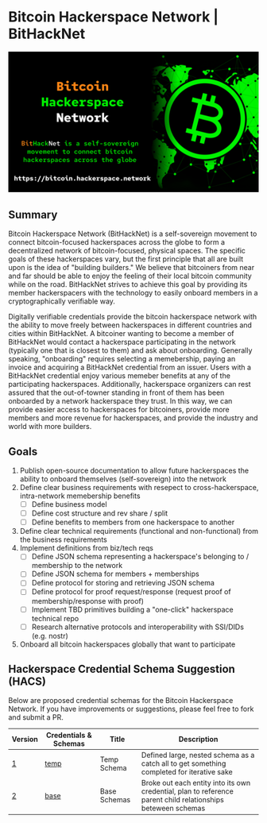 # Bitcoin Hackerspace Network | BitHackNet
![BitcoinHackerspaceNetwork](./img/BitcoinHackerspaceNetwork.png)

## Summary
Bitcoin Hackerspace Network (BitHackNet) is a self-sovereign movement to connect bitcoin-focused hackerspaces across the globe to form a decentralized network 
of bitcoin-focused, physical spaces. The specific goals of these hackerspaces vary, but the first principle that all are built upon is the idea of "building builders."
We believe that bitcoiners from near and far should be able to enjoy the feeling of their local bitcoin community while on the road. BitHackNet strives to achieve this goal by providing its member hackerspacers with the technology to easily onboard members in a cryptographically verifiable way.

Digitally verifiable credentials provide the bitcoin hackerspace network with the ability to move freely between hackerspaces in different countries and cities within BitHackNet. A bitcoiner wanting to become a member of BitHackNet would contact a hackerspace participating in the network (typically one that is closest to them) and ask about onboarding. Generally speaking, "onboarding" requires selecting a memebership, paying an invoice and acquiring a BitHackNet credential from an issuer. Users with a BitHackNet credential enjoy various memeber benefits at any of the participating hackerspaces. Additionally, hackerspace organizers can rest assured that the out-of-towner standing in front of them has been onboarded by a network hackerspace they trust. In this way, we can provide easier access to hackerspaces for bitcoiners, provide more members and more revenue for hackerspaces, and provide the industry and world with more builders.

## Goals
1. Publish open-source documentation to allow future hackerspaces the ability to onboard themselves (self-sovereign) into the network
2. Define clear business requirements with resepect to cross-hackerspace, intra-network memebership benefits
    - [ ] Define business model
    - [ ] Define cost structure and rev share / split
    - [ ] Define benefits to members from one hackerspace to another
3. Define clear technical requirements (functional and non-functional) from the business requirements
4. Implement definitions from biz/tech reqs
    - [ ] Define JSON schema representing a hackerspace's belonging to / membership to the network
    - [ ] Define JSON schema for members + memberships
    - [ ] Define protocol for storing and retrieving JSON schema
    - [ ] Define protocol for proof request/response (request proof of membership/response with proof)
    - [ ] Implement TBD primitives building a "one-click" hackerspace technical repo
    - [ ] Research alternative protocols and interoperability with SSI/DIDs (e.g. nostr)
5. Onboard all bitcoin hackerspaces globally that want to participate

## Hackerspace Credential Schema Suggestion (HACS)
Below are proposed credential schemas for the Bitcoin Hackerspace Network. If you have improvements or suggestions, please feel free to fork and submit a PR.

|    Version    |     Credentials & Schemas      |     Title     |                      Description                                                                              |
|---------------|--------------------------------|---------------|---------------------------------------------------------------------------------------------------------------|
| [1](./1.0.0/) |  [temp](./1.0.0/schema.json)   |  Temp Schema  |  Defined large, nested schema as a catch all to get something completed for iterative sake                    |
| [2](./2.0.0/) |  [base](./2.0.0/schemas/)      |  Base Schemas |  Broke out each entity into its own credential, plan to reference parent child relationships beteween schemas |
